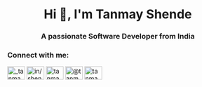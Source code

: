 
<h1 align="center">Hi 👋, I'm Tanmay Shende</h1>
<h3 align="center">A passionate Software Developer from India</h3>

<h3 align="left">Connect with me:</h3>
<p align="left">
<a href="https://twitter.com/_tanmayy_01" target="blank"><img align="center" src="https://raw.githubusercontent.com/rahuldkjain/github-profile-readme-generator/master/src/images/icons/Social/twitter.svg" alt="_tanmayy_01" height="30" width="40" /></a>
<a href="https://linkedin.com/in/shende-tanmay" target="blank"><img align="center" src="https://raw.githubusercontent.com/rahuldkjain/github-profile-readme-generator/master/src/images/icons/Social/linked-in-alt.svg" alt="in/shende-tanmay" height="30" width="40" /></a>
<a href="https://instagram.com/tanmayy_01_" target="blank"><img align="center" src="https://raw.githubusercontent.com/rahuldkjain/github-profile-readme-generator/master/src/images/icons/Social/instagram.svg" alt="tanmayy_01_" height="30" width="40" /></a>
<a href="https://medium.com/@tanmayshende007" target="blank"><img align="center" src="https://raw.githubusercontent.com/rahuldkjain/github-profile-readme-generator/master/src/images/icons/Social/medium.svg" alt="@tanmayshende007" height="30" width="40" /></a>
<a href="https://www.leetcode.com/tanmay_01" target="blank"><img align="center" src="https://raw.githubusercontent.com/rahuldkjain/github-profile-readme-generator/master/src/images/icons/Social/leet-code.svg" alt="tanmay_01" height="30" width="40" /></a>
</p>

